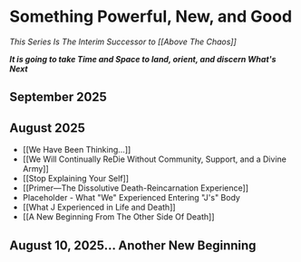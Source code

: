 # Something Powerful, New, and Good
*This Series Is The Interim Successor to [[Above The Chaos]]*  

***It is going to take Time and Space to land, orient, and discern What's Next***

## September 2025


## August 2025

- [[We Have Been Thinking...]]  
- [[We Will Continually ReDie Without Community, Support, and a Divine Army]]  
- [[Stop Explaining Your Self]]  
- [[Primer—The Dissolutive Death-Reincarnation Experience]]   
- Placeholder - What "We" Experienced Entering "J's" Body  
- [[What J Experienced in Life and Death]]   
-  [[A New Beginning From The Other Side Of Death]]   

## August 10, 2025... Another New Beginning  